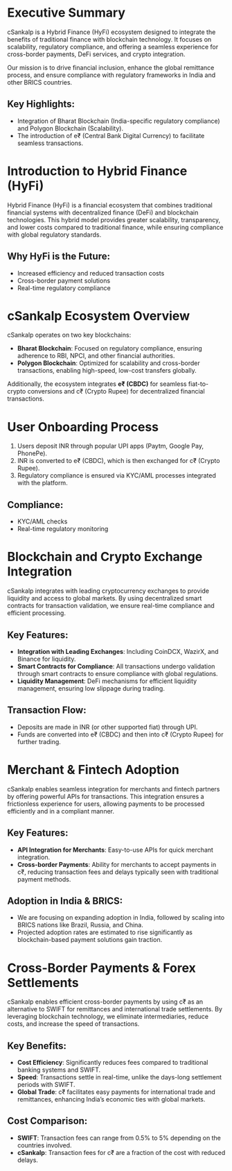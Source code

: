 # Executive Summary

cSankalp is a Hybrid Finance (HyFi) ecosystem designed to integrate the benefits of traditional finance with blockchain technology. It focuses on scalability, regulatory compliance, and offering a seamless experience for cross-border payments, DeFi services, and crypto integration.

Our mission is to drive financial inclusion, enhance the global remittance process, and ensure compliance with regulatory frameworks in India and other BRICS countries.

## Key Highlights:
- Integration of Bharat Blockchain (India-specific regulatory compliance) and Polygon Blockchain (Scalability).
- The introduction of e₹ (Central Bank Digital Currency) to facilitate seamless transactions.
# Introduction to Hybrid Finance (HyFi)

Hybrid Finance (HyFi) is a financial ecosystem that combines traditional financial systems with decentralized finance (DeFi) and blockchain technologies. This hybrid model provides greater scalability, transparency, and lower costs compared to traditional finance, while ensuring compliance with global regulatory standards.

## Why HyFi is the Future:
- Increased efficiency and reduced transaction costs
- Cross-border payment solutions
- Real-time regulatory compliance
# cSankalp Ecosystem Overview

cSankalp operates on two key blockchains:
- **Bharat Blockchain**: Focused on regulatory compliance, ensuring adherence to RBI, NPCI, and other financial authorities.
- **Polygon Blockchain**: Optimized for scalability and cross-border transactions, enabling high-speed, low-cost transfers globally.

Additionally, the ecosystem integrates **e₹ (CBDC)** for seamless fiat-to-crypto conversions and c₹ (Crypto Rupee) for decentralized financial transactions.
# User Onboarding Process

1. Users deposit INR through popular UPI apps (Paytm, Google Pay, PhonePe).
2. INR is converted to e₹ (CBDC), which is then exchanged for c₹ (Crypto Rupee).
3. Regulatory compliance is ensured via KYC/AML processes integrated with the platform.

## Compliance:
- KYC/AML checks
- Real-time regulatory monitoring
# Blockchain and Crypto Exchange Integration

cSankalp integrates with leading cryptocurrency exchanges to provide liquidity and access to global markets. By using decentralized smart contracts for transaction validation, we ensure real-time compliance and efficient processing.

## Key Features:
- **Integration with Leading Exchanges**: Including CoinDCX, WazirX, and Binance for liquidity.
- **Smart Contracts for Compliance**: All transactions undergo validation through smart contracts to ensure compliance with global regulations.
- **Liquidity Management**: DeFi mechanisms for efficient liquidity management, ensuring low slippage during trading.

## Transaction Flow:
- Deposits are made in INR (or other supported fiat) through UPI.
- Funds are converted into e₹ (CBDC) and then into c₹ (Crypto Rupee) for further trading.
# Merchant & Fintech Adoption

cSankalp enables seamless integration for merchants and fintech partners by offering powerful APIs for transactions. This integration ensures a frictionless experience for users, allowing payments to be processed efficiently and in a compliant manner.

## Key Features:
- **API Integration for Merchants**: Easy-to-use APIs for quick merchant integration.
- **Cross-border Payments**: Ability for merchants to accept payments in c₹, reducing transaction fees and delays typically seen with traditional payment methods.

## Adoption in India & BRICS:
- We are focusing on expanding adoption in India, followed by scaling into BRICS nations like Brazil, Russia, and China.
- Projected adoption rates are estimated to rise significantly as blockchain-based payment solutions gain traction.
# Cross-Border Payments & Forex Settlements

cSankalp enables efficient cross-border payments by using c₹ as an alternative to SWIFT for remittances and international trade settlements. By leveraging blockchain technology, we eliminate intermediaries, reduce costs, and increase the speed of transactions.

## Key Benefits:
- **Cost Efficiency**: Significantly reduces fees compared to traditional banking systems and SWIFT.
- **Speed**: Transactions settle in real-time, unlike the days-long settlement periods with SWIFT.
- **Global Trade**: c₹ facilitates easy payments for international trade and remittances, enhancing India’s economic ties with global markets.

## Cost Comparison:
- **SWIFT**: Transaction fees can range from 0.5% to 5% depending on the countries involved.
- **cSankalp**: Transaction fees for c₹ are a fraction of the cost with reduced delays.
